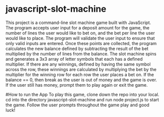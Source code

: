 # javascript-slot-machine

This project is a command-line slot machine game built with JavaScript. The program accepts user input for a deposit amount for the game, the number of lines the user would like to bet on, and the bet per line the user would like to place. The program will validate the user input to ensure that only valid inputs are entered. Once these points are collected, the program calculates the new balance defined by subtracting the result of the bet multiplied by the number of lines from the balance. The slot machine spins and generates a 3x3 array of letter symbols that each has a defined multiplier. If there are any winnings, defined by having the same symbol across the row, these winnings are calculated by multiplying the bet by the multiplier for the winning row for each row the user places a bet on. If the balance == 0, then break as the user is out of money and the game is over. If the user still has money, prompt them to play again or exit the game. 

#How to run the App
To play this game, clone down the repo into your local. cd into the directory javascript-slot-machine and run node project.js to start the game. Follow the user prompts throughout the game play and good luck! 
